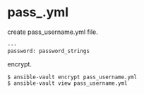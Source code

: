 # pass_<USERNAME>.yml

create pass_username.yml file.

```
---
password: password_strings

```

encrypt.

```
$ ansible-vault encrypt pass_username.yml
$ ansible-vault view pass_username.yml
```

